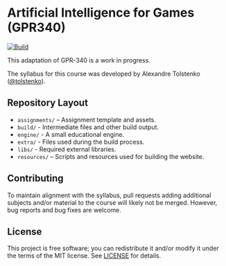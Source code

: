 # Artificial Intelligence for Games (GPR340)

[![Build](/../../actions/workflows/main.yml/badge.svg)](/../../actions/workflows/main.yml)

This adaptation of GPR-340 is a work in progress.

The syllabus for this course was developed by Alexandre Tolstenko ([@tolstenko](https://github.com/tolstenko)).


## Repository Layout

*   `assignments/` – Assignment template and assets.
*   `build/` - Intermediate files and other build output. 
*   `engine/` - A small educational engine.
*   `extra/` - Files used during the build process.
*   `libs/` - Required external libraries.
*   `resources/` – Scripts and resources used for building the website.


## Contributing

To maintain alignment with the syllabus, pull requests adding additional subjects and/or material to the course will likely not be merged. However, bug reports and bug fixes are welcome.


## License

This project is free software; you can redistribute it and/or modify it under the terms of the MIT license.
See [LICENSE](LICENSE) for details.